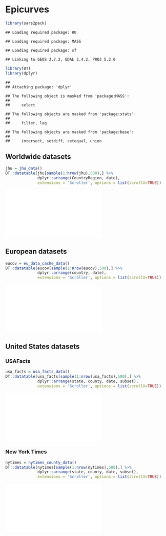 # Epicurves


```r
library(sars2pack)
```

```
## Loading required package: R0
```

```
## Loading required package: MASS
```

```
## Loading required package: sf
```

```
## Linking to GEOS 3.7.2, GDAL 2.4.2, PROJ 5.2.0
```

```r
library(DT)
library(dplyr)
```

```
## 
## Attaching package: 'dplyr'
```

```
## The following object is masked from 'package:MASS':
## 
##     select
```

```
## The following objects are masked from 'package:stats':
## 
##     filter, lag
```

```
## The following objects are masked from 'package:base':
## 
##     intersect, setdiff, setequal, union
```

## Worldwide datasets


```r
jhu = jhu_data()
DT::datatable(jhu[sample(1:nrow(jhu),500),] %>%
              dplyr::arrange(CountryRegion, date),
              extensions = 'Scroller', options = list(scrollX=TRUE))
```

![](epicurve_datasets_files/figure-latex/unnamed-chunk-2-1.pdf)<!-- --> 

## European datasets


```r
eucov = eu_data_cache_data()
DT::datatable(eucov[sample(1:nrow(eucov),500),] %>%
              dplyr::arrange(country, date),
              extensions = 'Scroller', options = list(scrollX=TRUE))
```

![](epicurve_datasets_files/figure-latex/unnamed-chunk-3-1.pdf)<!-- --> 

## United States datasets

### USAFacts


```r
usa_facts = usa_facts_data()
DT::datatable(usa_facts[sample(1:nrow(usa_facts),500),] %>%
              dplyr::arrange(state, county, date, subset),
              extensions = 'Scroller', options = list(scrollX=TRUE))
```

![](epicurve_datasets_files/figure-latex/us_epicurves-1.pdf)<!-- --> 

### New York Times


```r
nytimes = nytimes_county_data()
DT::datatable(nytimes[sample(1:nrow(nytimes),500),] %>%
              dplyr::arrange(state, county, date, subset),
              extensions = 'Scroller', options = list(scrollX=TRUE))
```

![](epicurve_datasets_files/figure-latex/nyt_epicurves-1.pdf)<!-- --> 
